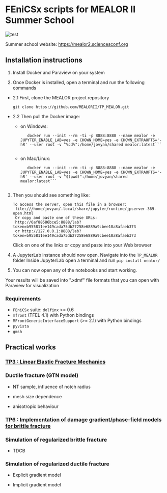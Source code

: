 # FEniCSx scripts for MEALOR II Summer School

![test](https://mealor2.sciencesconf.org/data/pages/montage1.png)

Summer school website: https://mealor2.sciencesconf.org

## Installation instructions

1. Install Docker and Paraview on your system

2. Once Docker is installed, open a terminal and run the following commands

- 2.1 First, clone the MEALOR project repository
  
  `git clone https://github.com/MEALORII/TP_MEALOR.git`
  

- 2.2 Then pull the Docker image:
  
  - on Windows:
    
    ```docker pull ghcr.io/bleyerj/mealor:latest
       docker run --init --rm -ti -p 8888:8888 --name mealor -e JUPYTER_ENABLE_LAB=yes -e CHOWN_HOME=yes -e CHOWN_EXTRAOPTS='-hR' --user root -v "%cd%":/home/jovyan/shared mealor:latest```
    

   - on Mac/Linux:
  
      ```docker pull ghcr.io/bleyerj/mealor:latest
         docker run --init --rm -ti -p 8888:8888 --name mealor -e JUPYTER_ENABLE_LAB=yes -e CHOWN_HOME=yes -e CHOWN_EXTRAOPTS='-hR' --user root -v "$(pwd)":/home/jovyan/shared mealor:latest```
  

3. Then you should see something like:
    ```
    To access the server, open this file in a browser:
     file:///home/jovyan/.local/share/jupyter/runtime/jpserver-369-open.html
     Or copy and paste one of these URLs:
     http://6af88686bce5:8888/lab?token=b955811ee149cada75db27258e6889a9cbee18a8afaeb373
     or http://127.0.0.1:8888/lab?token=b955811ee149cada75db27258e6889a9cbee18a8afaeb373
    ```
    Click on one of the links or copy and paste into your Web browser

4. A JupyterLab instance should now open.
   Navigate into the `TP_MEALOR` folder
   Inside JupyterLab open a terminal and run
   `pip install mealor/`

5. You can now open any of the notebooks and start working.

Your results will be saved into ".xdmf" file formats that you can open with Paraview for visualization


### Requirements

* `FEniCSx` suite:  `dolfinx` >= 0.6
* `mfront` (TFEL 4.1) with Python bindings
* `MFrontGenericInterfaceSupport` (>= 2.1) with Python bindings
* `pyvista`
* `gmsh`

## Practical works

### [TP3 : Linear Elastic Fracture Mechanics](TP3_LEFM/LEFM.ipynb)

### Ductile fracture (GTN model)

- NT sample, influence of notch radius

- mesh size dependence
* anisotropic behaviour

### [TP6 : Implementation of damage gradient/phase-field models for brittle fracture](TP6_Variational_damage_gradient/Variational_Damage_Gradient.ipynb)

### Simulation of regularized brittle fracture

- TDCB

### Simulation of regularized ductile fracture

- Explicit gradient model

- Implicit gradient model
